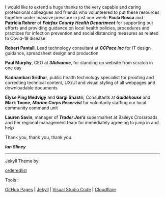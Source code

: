 I would like to extend a huge thanks to the very capable and caring professional colleagues and friends who volunteered to put these resources together under massive pressure in just one week:
**Paula Rosca** and **Patricia Rohrer** of _**Fairfax County Health Department**_ for supporting our efforts and providing guidance on local health policies, procedures and practices for infection prevention and social distancing measures as related to Covid-19 disease.

**Robert Pantall**, Lead technology consultant at _**CCPace Inc**_ for IT design guidance, spreadsheet design and production

**Paul Murphy**, CEO at _**3Advance**_, for standing up website from scratch in one day

**Kadhambari Sridhar**, public health technology specialist for proofing and correcting technical content, UX/UI and visual styling of all webpages and downloadable documents

**Elyse Ping Medvigy** and **Gargi Shastri**, Consultants at _**Guidehouse**_ and **Mark Toone**, _**Marine Corps Reservist**_ for voluntarily staffing our local community command unit

**Lauren Savin**, manager of _**Trader Joe’s**_ supermarket at Baileys Crossroads and her regional management team for immediately agreeing to jump in and help

Thank you, thank you, thank you.

_**Ian Sliney**_

------------------

Jekyll Theme by: 

[orderedlist](https://github.com/orderedlist)

Tools : 

[GitHub Pages](https://pages.github.com/) | [Jekyll](https://jekyllrb.com/) | [Visual Studio Code](https://code.visualstudio.com/) | [Cloudflare](https://www.cloudflare.com/)
